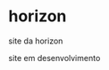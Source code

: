 # horizon
 site da horizon


<a hrf="https://irineu-vilola.github.io/horizon/"> </a> site em desenvolvimento